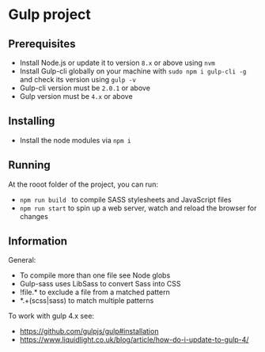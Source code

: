 # Gulp project

## Prerequisites

- Install Node.js or update it to version ```8.x``` or above using ```nvm```
- Install Gulp-cli globally on your machine with ```sudo npm i gulp-cli -g``` and check its version using ```gulp -v```
- Gulp-cli version must be ```2.0.1``` or above
- Gulp version must be ```4.x``` or above

## Installing

- Install the node modules via ```npm i```

## Running

At the rooot folder of the project, you can run:
- ```npm run build ``` to compile SASS stylesheets and JavaScript files
- ```npm run start``` to spin up a web server, watch and reload the browser for changes

## Information

General:
- To compile more than one file see Node globs
- Gulp-sass uses LibSass to convert Sass into CSS
- !file.* to exclude a file from a matched pattern
- *.+(scss|sass) to match multiple patterns

To work with gulp 4.x see:
- https://github.com/gulpjs/gulp#installation
- https://www.liquidlight.co.uk/blog/article/how-do-i-update-to-gulp-4/
